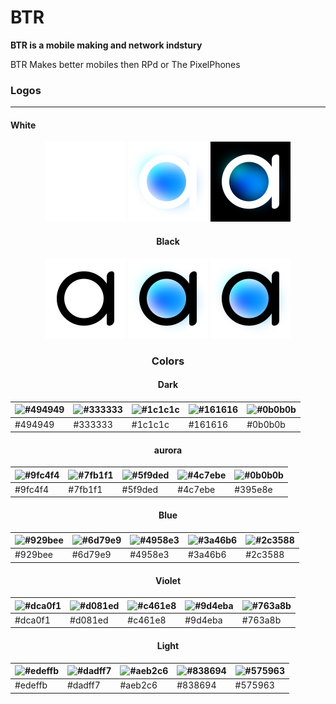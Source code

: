 # BTR
**BTR is a mobile making and network indstury**

BTR Makes better mobiles then RPd or The PixelPhones


### Logos
---
#### White
<div align="center">

  <img src="https://raw.githubusercontent.com/auroraapp/branding/main/logos/Single%20Logo%20-%20White.png" width="128px">
  <img src="https://raw.githubusercontent.com/auroraapp/branding/main/logos/Single%20Logo%20-%20White%20%26%20Ambience.png" width="128px">
  <img src="https://raw.githubusercontent.com/auroraapp/branding/main/logos/Single%20Logo%20-%20White%20%26%20Ambience%20with%20Background.png" width="128px">

#### Black
<div align="center">

  <img src="https://raw.githubusercontent.com/auroraapp/branding/main/logos/Single%20Logo%20-%20Black.png" width="128px">
  <img src="https://raw.githubusercontent.com/auroraapp/branding/main/logos/Single%20Logo%20-%20Black%20%26%20Ambience.png" width="128px">
  <img src="https://raw.githubusercontent.com/auroraapp/branding/main/logos/Single%20Logo%20-%20Black%20%26%20Ambience%20with%20Background.png" width="128px">
  
### Colors
#### Dark
| ![#494949](https://via.placeholder.com/15/494949/000000?text=+) | ![#333333](https://via.placeholder.com/15/333333/000000?text=+) | ![#1c1c1c](https://via.placeholder.com/15/1c1c1c/000000?text=+) | ![#161616](https://via.placeholder.com/15/161616/000000?text=+) | ![#0b0b0b](https://via.placeholder.com/15/0b0b0b/000000?text=+) |
| ----------- | ----------- | ----------- | ----------- | ----------- |
| #494949 | #333333 | #1c1c1c | #161616 | #0b0b0b |

#### aurora
| ![#9fc4f4](https://via.placeholder.com/15/9fc4f4/000000?text=+) | ![#7fb1f1](https://via.placeholder.com/15/7fb1f1/000000?text=+) | ![#5f9ded](https://via.placeholder.com/15/5f9ded/000000?text=+) | ![#4c7ebe](https://via.placeholder.com/15/4c7ebe/000000?text=+) | ![#0b0b0b](https://via.placeholder.com/15/395e8e/000000?text=+) |
| ----------- | ----------- | ----------- | ----------- | ----------- |
| #9fc4f4 | #7fb1f1 | #5f9ded | #4c7ebe | #395e8e |

#### Blue
| ![#929bee](https://via.placeholder.com/15/929bee/000000?text=+) | ![#6d79e9](https://via.placeholder.com/15/6d79e9/000000?text=+) | ![#4958e3](https://via.placeholder.com/15/4958e3/000000?text=+) | ![#3a46b6](https://via.placeholder.com/15/3a46b6/000000?text=+) | ![#2c3588](https://via.placeholder.com/15/2c3588/000000?text=+) |
| ----------- | ----------- | ----------- | ----------- | ----------- |
| #929bee | #6d79e9 | #4958e3 | #3a46b6 | #2c3588 |

#### Violet
| ![#dca0f1](https://via.placeholder.com/15/dca0f1/000000?text=+) | ![#d081ed](https://via.placeholder.com/15/d081ed/000000?text=+) | ![#c461e8](https://via.placeholder.com/15/c461e8/000000?text=+) | ![#9d4eba](https://via.placeholder.com/15/9d4eba/000000?text=+) | ![#763a8b](https://via.placeholder.com/15/763a8b/000000?text=+) |
| ----------- | ----------- | ----------- | ----------- | ----------- |
| #dca0f1 | #d081ed | #c461e8 | #9d4eba | #763a8b |

#### Light
| ![#edeffb](https://via.placeholder.com/15/EDEFFB/000000?text=+) | ![#dadff7](https://via.placeholder.com/15/dadff7/000000?text=+) | ![#aeb2c6](https://via.placeholder.com/15/aeb2c6/000000?text=+) | ![#838694](https://via.placeholder.com/15/838694/000000?text=+) | ![#575963](https://via.placeholder.com/15/575963/000000?text=+) |
| ----------- | ----------- | ----------- | ----------- | ----------- |
| #edeffb | #dadff7 | #aeb2c6 | #838694 | #575963 |
